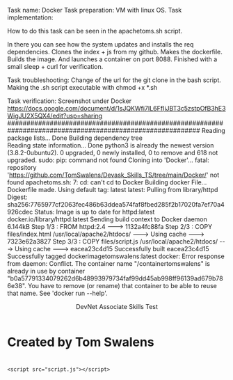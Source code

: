 Task name:
Docker
Task preparation:
VM with linux OS.
Task implementation:

How to do this task can be seen in the apachetoms.sh script.

In there you can see how the system updates and installs the req dependencies. Clones the index + js from my github. Makes the dockerfile. Builds the image. And launches a container on port 8088.
Finished with a small sleep + curl for verification.

Task troubleshooting:
Change of the url for the git clone in the bash script.
Making the .sh script executable with chmod +x *.sh



Task verification:
Screenshot under Docker
https://docs.google.com/document/d/1sJQKWfi7IL6FfIjJBT3c5zstpOfB3hE3WigJU2X5QX4/edit?usp=sharing
##########################################################################################################
Reading package lists... Done
Building dependency tree       
Reading state information... Done
python3 is already the newest version (3.8.2-0ubuntu2).
0 upgraded, 0 newly installed, 0 to remove and 618 not upgraded.
sudo: pip: command not found
Cloning into 'Docker'...
fatal: repository 'https://github.com/TomSwalens/Devask_Skills_TS/tree/main/Docker/' not found
apachetoms.sh: 7: cd: can't cd to Docker
Building docker File...
Dockerfile made.
Using default tag: latest
latest: Pulling from library/httpd
Digest: sha256:7765977cf2063fec486b63ddea574faf8fbed285f2b17020fa7ef70a4926cdec
Status: Image is up to date for httpd:latest
docker.io/library/httpd:latest
Sending build context to Docker daemon  6.144kB
Step 1/3 : FROM httpd:2.4
 ---> 1132a4fc88fa
Step 2/3 : COPY files/index.html /usr/local/apache2/htdocs/
 ---> Using cache
 ---> 7323e62a3827
Step 3/3 : COPY files/script.js /usr/local/apache2/htdocs/
 ---> Using cache
 ---> eacea23c4d15
Successfully built eacea23c4d15
Successfully tagged dockerimagetomswalens:latest
docker: Error response from daemon: Conflict. The container name "/containertomswalens" is already in use by container "b0a57791334079262d6b48993979734faf99dd45ab998ff96139ad679b786e38". You have to remove (or rename) that container to be able to reuse that name.
See 'docker run --help'.
<html>
<head>
    <title>DevNet Associate Skills Test: Tom Swalens</title>
</head>
<header> DevNet Associate Skills Test </header>
<body>
    <h1>Created by Tom Swalens</h1>
    <h1 id="datetime"></h1>

    <script src="script.js"></script>
</body>
</body>
</html>